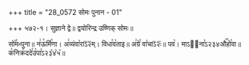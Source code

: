 +++
title = "28_0572 सोमः पुनान - 01"

+++
५७२-१। सुज्ञाने द्वे॥ द्वयोरिन्द्र उष्णिक् सोमः॥

सो꣥꣯मᳲपुना॥ न꣢ऊ꣯र्मि꣡णा। अ꣢व्यंवा꣡राऽ᳒२᳒म्। विधा꣯व꣡ताइ॥ अ꣢ग्रे꣯ वा꣡चाऽ᳒२ः᳒॥ पव꣡। माऽ२᳐ना꣣ऽ२३४औ꣥꣯हो꣯वा॥ क꣡निक्र꣢ददे꣯उ꣡पा꣣ऽ२३꣡४꣡५꣡॥